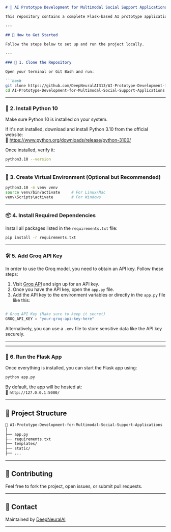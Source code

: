 ```markdown
# 🧠 AI Prototype Development for Multimodal Social Support Applications

This repository contains a complete Flask-based AI prototype application developed for multimodal social support. It includes all relevant source code, dependencies, and setup instructions.

---

## 🚀 How to Get Started

Follow the steps below to set up and run the project locally.

---

### 🔁 1. Clone the Repository

Open your terminal or Git Bash and run:

```bash
git clone https://github.com/DeepNeuralAI313/AI-Prototype-Development-for-Multimodal-Social-Support-Applications.git
cd AI-Prototype-Development-for-Multimodal-Social-Support-Applications
```

---

### 🐍 2. Install Python 10

Make sure Python 10 is installed on your system.

If it's not installed, download and install Python 3.10 from the official website:  
🔗 https://www.python.org/downloads/release/python-3100/

Once installed, verify it:

```bash
python3.10 --version
```

---

### 🧪 3. Create Virtual Environment (Optional but Recommended)

```bash
python3.10 -m venv venv
source venv/bin/activate     # For Linux/Mac
venv\Scripts\activate        # For Windows
```

---

### 📦 4. Install Required Dependencies

Install all packages listed in the `requirements.txt` file:

```bash
pip install -r requirements.txt
```


---

### 🛠️ 5. Add Groq API Key

In order to use the Groq model, you need to obtain an API key. Follow these steps:

1. Visit [Groq API](https://www.groq.com/) and sign up for an API key.
2. Once you have the API key, open the `app.py` file.
3. Add the API key to the environment variables or directly in the `app.py` file like this:

```python

# Groq API Key (Make sure to keep it secret)
GROQ_API_KEY = "your-groq-api-key-here"

```

Alternatively, you can use a `.env` file to store sensitive data like the API key securely.

---

---

### 🏁 6. Run the Flask App

Once everything is installed, you can start the Flask app using:

```bash
python app.py
```

By default, the app will be hosted at:  
📍 `http://127.0.0.1:5000/`

---

## 📂 Project Structure

```bash
📁 AI-Prototype-Development-for-Multimodal-Social-Support-Applications
│
├── app.py
├── requirements.txt
├── templates/
├── static/
├── ...
```

---

## 🙌 Contributing

Feel free to fork the project, open issues, or submit pull requests.

---

## 📧 Contact

Maintained by [DeepNeuralAI](https://github.com/DeepNeuralAI313)

---





